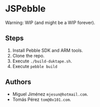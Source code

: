 # JSPebble

Warning: WIP (and might be a WIP forever).

## Steps

1. Install Pebble SDK and ARM tools.
1. Clone the repo.
2. Execute `./build-duktape.sh`.
3. Execute `pebble build`

## Authors

* Miguel Jiménez `mjesun@hotmail.com`.
* Tomás Pérez `tom@0x101.com`.

